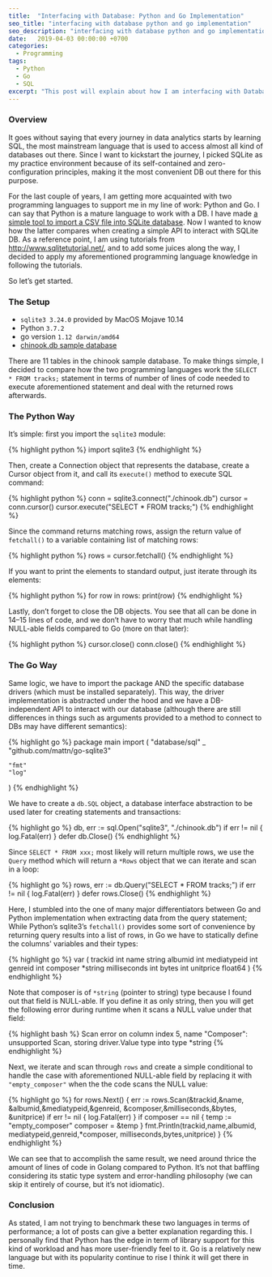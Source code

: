 ```yaml
---
title:  "Interfacing with Database: Python and Go Implementation"
seo_title: "interfacing with database python and go implementation"
seo_description: "interfacing with database python and go implementation"
date:   2019-04-03 00:00:00 +0700
categories:
  - Programming
tags:
  - Python
  - Go
  - SQL
excerpt: "This post will explain about how I am interfacing with Database using Python and Go."
---
```

### Overview
It goes without saying that every journey in data analytics starts by learning SQL, the most mainstream language that is used to access almost all kind of databases out there. Since I want to kickstart the journey, I picked SQLite as my practice environment because of its self-contained and zero-configuration principles, making it the most convenient DB out there for this purpose.

For the last couple of years, I am getting more acquainted with two programming languages to support me in my line of work: Python and Go. I can say that Python is a mature language to work with a DB. I have made [a simple tool to import a CSV file into SQLite database](https://github.com/GandhiNN/data-wrangling/blob/master/tools/csv2sqlite.py). Now I wanted to know how the latter compares when creating a simple API to interact with SQLite DB. As a reference point, I am using tutorials from http://www.sqlitetutorial.net/, and to add some juices along the way, I decided to apply my aforementioned programming language knowledge in following the tutorials.

So let’s get started.

### The Setup
* `sqlite3 3.24.0` provided by MacOS Mojave 10.14
* Python `3.7.2`
* go version `1.12 darwin/amd64`
* [chinook.db sample database](http://www.sqlitetutorial.net/wp-content/uploads/2018/03/chinook.zip)

There are 11 tables in the chinook sample database. To make things simple, I decided to compare how the two programming languages work the `SELECT * FROM tracks;` statement in terms of number of lines of code needed to execute aforementioned statement and deal with the returned rows afterwards.

### The Python Way
It’s simple: first you import the `sqlite3` module:

{% highlight python %}
import sqlite3
{% endhighlight %}

Then, create a Connection object that represents the database, create a Cursor object from it, and call its `execute()` method to execute SQL command:

{% highlight python %}
conn = sqlite3.connect("./chinook.db")
cursor = conn.cursor()
cursor.execute("SELECT * FROM tracks;")
{% endhighlight %}

Since the command returns matching rows, assign the return value of `fetchall()` to a variable containing list of matching rows:

{% highlight python %}
rows = cursor.fetchall()
{% endhighlight %}

If you want to print the elements to standard output, just iterate through its elements:

{% highlight python %}
for row in rows:
    print(row)
{% endhighlight %}

Lastly, don’t forget to close the DB objects. You see that all can be done in 14–15 lines of code, and we don’t have to worry that much while handling NULL-able fields compared to Go (more on that later):

{% highlight python %}
cursor.close()
conn.close()
{% endhighlight %}

### The Go Way
Same logic, we have to import the package AND the specific database drivers (which must be installed separately). This way, the driver implementation is abstracted under the hood and we have a DB-independent API to interact with our database (although there are still differences in things such as arguments provided to a method to connect to DBs may have different semantics):

{% highlight go %}
package main
import (
    "database/sql"
    _ "github.com/mattn/go-sqlite3"
    
    "fmt"
    "log"
)
{% endhighlight %}

We have to create a `db.SQL` object, a database interface abstraction to be used later for creating statements and transactions:

{% highlight go %}
db, err := sql.Open("sqlite3", "./chinook.db")
	if err != nil {
		log.Fatal(err)
	}
	defer db.Close()
{% endhighlight %}

Since `SELECT * FROM xxx;` most likely will return multiple rows, we use the `Query` method which will return a `*Rows` object that we can iterate and scan in a loop:

{% highlight go %}
rows, err := db.Query("SELECT * FROM tracks;")
	if err != nil {
		log.Fatal(err)
	}
	defer rows.Close()
{% endhighlight %}

Here, I stumbled into the one of many major differentiators between Go and Python implementation when extracting data from the query statement; While Python’s sqlite3’s `fetchall()` provides some sort of convenience by returning query results into a list of rows, in Go we have to statically define the columns' variables and their types:

{% highlight go %}
var (
        trackid     int
        name        string
        albumid     int
        mediatypeid int
        genreid     int
        composer     *string
        milliseconds int
        bytes        int
        unitprice    float64
    )
{% endhighlight %}

Note that composer is of `*string` (pointer to string) type because I found out that field is NULL-able. If you define it as only string, then you will get the following error during runtime when it scans a NULL value under that field:

{% highlight bash %}
Scan error on column index 5, name "Composer": unsupported Scan, storing driver.Value type <nil> into type *string
{% endhighlight %}

Next, we iterate and scan through `rows` and create a simple conditional to handle the case with aforementioned NULL-able field by replacing it with `"empty_composer"` when the the code scans the NULL value:

{% highlight go %}
for rows.Next() {
		err := rows.Scan(&trackid,&name,
                    &albumid,&mediatypeid,&genreid,
                    &composer,&milliseconds,&bytes,
                    &unitprice)
		if err != nil {
			log.Fatal(err)
		}
		if composer == nil {
			temp := "empty_composer"
			composer = &temp
		}
		fmt.Println(trackid,name,albumid,
                    mediatypeid,genreid,*composer, 
                    milliseconds,bytes,unitprice)
	}
{% endhighlight %}

We can see that to accomplish the same result, we need around thrice the amount of lines of code in Golang compared to Python. It’s not that baffling considering its static type system and error-handling philosophy (we can skip it entirely of course, but it’s not idiomatic).

### Conclusion
As stated, I am not trying to benchmark these two languages in terms of performance; a lot of posts can give a better explanation regarding this. I personally find that Python has the edge in term of library support for this kind of workload and has more user-friendly feel to it. Go is a relatively new language but with its popularity continue to rise I think it will get there in time.